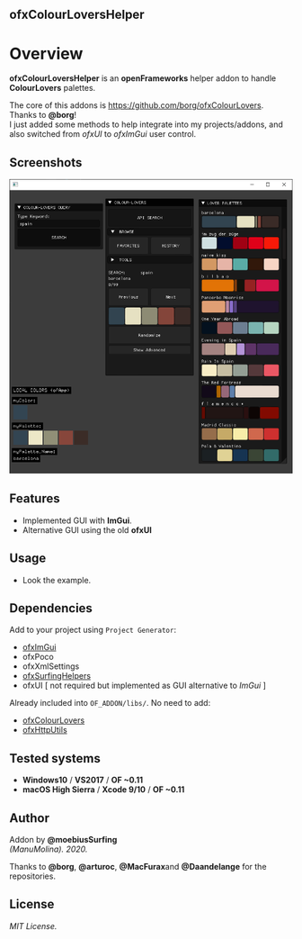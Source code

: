 ofxColourLoversHelper
------------------------------------

# Overview
**ofxColourLoversHelper** is an **openFrameworks** helper addon to handle **ColourLovers** palettes.
 
The core of this addons is https://github.com/borg/ofxColourLovers.  
Thanks to **@borg**!  
I just added some methods to help integrate into my projects/addons, and also switched from *ofxUI* to *ofxImGui* user control.

## Screenshots
![image](/readme_images/Capture_ofxImGui.PNG?raw=true "image")  

## Features
- Implemented GUI with **ImGui**.  
- Alternative GUI using the old **ofxUI**  

## Usage
 - Look the example.

## Dependencies
Add to your project using ```Project Generator```:  
* [ofxImGui](https://github.com/Daandelange/ofxImGui/tree/ofParameters-Helpers-Test)
* ofxPoco  
* ofxXmlSettings
* [ofxSurfingHelpers](https://github.com/moebiussurfing/ofxSurfingHelpers)  
* ofxUI [ not required but implemented as GUI alternative to *ImGui* ]  

Already included into ```OF_ADDON/libs/```. No need to add:  
* [ofxColourLovers](https://github.com/borg/ofxColourLovers)  
* [ofxHttpUtils](https://github.com/arturoc/ofxHttpUtils)

## Tested systems
- **Windows10** / **VS2017** / **OF ~0.11**
- **macOS High Sierra** / **Xcode 9/10** / **OF ~0.11**

## Author
Addon by **@moebiusSurfing**  
*(ManuMolina). 2020.*  

Thanks to **@borg**, **@arturoc**, **@MacFurax**and **@Daandelange** for the repositories.  

## License
*MIT License.*
